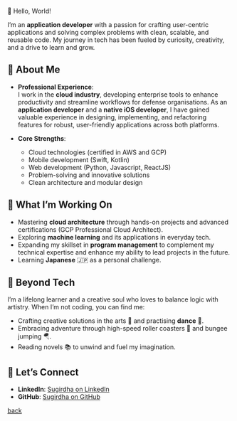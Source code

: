 👋 Hello, World!  

I’m an **application developer** with a passion for crafting user-centric applications and solving complex problems with clean, scalable, and reusable code. My journey in tech has been fueled by curiosity, creativity, and a drive to learn and grow.  

## 🌟 About Me  
- **Professional Experience**:  
  I work in the **cloud industry**, developing enterprise tools to enhance productivity and streamline workflows for defense organisations. As an **application developer** and a **native iOS developer**, I have gained valuable experience in designing, implementing, and refactoring features for robust, user-friendly applications across both platforms.  

- **Core Strengths**:  
  - Cloud technologies (certified in AWS and GCP)  
  - Mobile development (Swift, Kotlin)  
  - Web development (Python, Javascript, ReactJS)  
  - Problem-solving and innovative solutions  
  - Clean architecture and modular design  

## 🌱 What I’m Working On  
- Mastering **cloud architecture** through hands-on projects and advanced certifications (GCP Professional Cloud Architect).  
- Exploring **machine learning** and its applications in everyday tech.
- Expanding my skillset in **program management** to complement my technical expertise and enhance my ability to lead projects in the future.  
- Learning **Japanese** 🇯🇵 as a personal challenge.  

## 🎨 Beyond Tech  
I’m a lifelong learner and a creative soul who loves to balance logic with artistry. When I’m not coding, you can find me:  
- Crafting creative solutions in the arts 🎨 and practising **dance** 💃.  
- Embracing adventure through high-speed roller coasters 🎢 and bungee jumping 🪂.  
- Reading novels 📚 to unwind and fuel my imagination.  

## 🔗 Let’s Connect  
- **LinkedIn**: [Sugirdha on LinkedIn](https://www.linkedin.com/in/sugirdha/)  
- **GitHub**: [Sugirdha on GitHub](https://github.com/Sugirdha)

[back](./)
